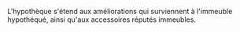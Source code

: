 L'hypothèque s'étend aux améliorations qui surviennent à l'immeuble hypothéqué, ainsi qu'aux accessoires réputés immeubles.

